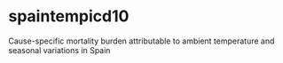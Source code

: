# spaintempicd10
Cause-specific mortality burden attributable to ambient temperature and seasonal variations in Spain
